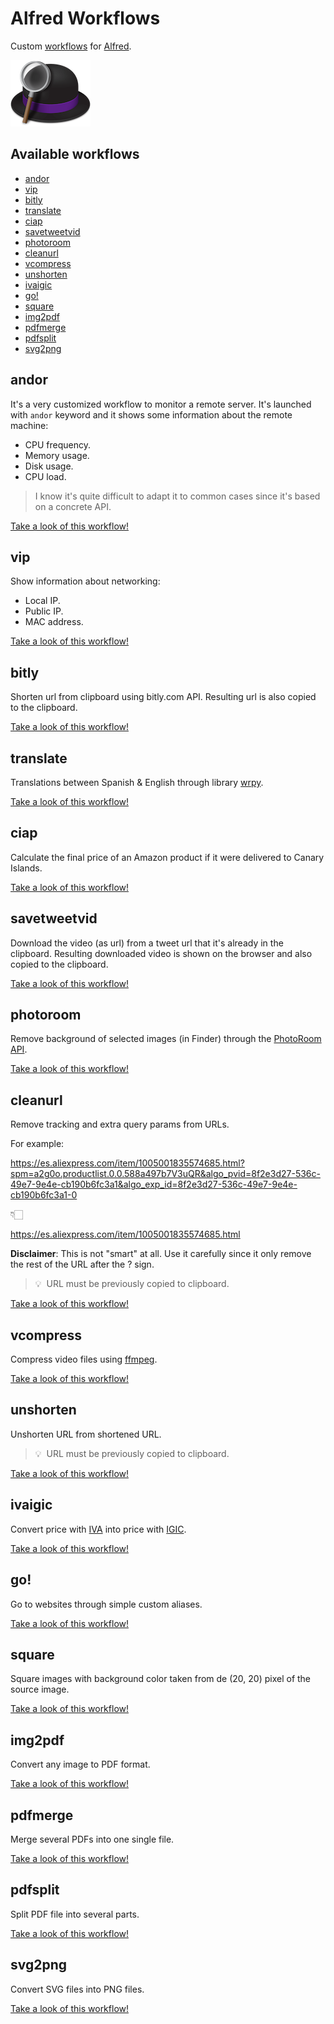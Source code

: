 # Alfred Workflows <!-- omit from toc -->

<!--
**Autoreminder**: Screen-recordings should have ratio 1.6. It can be recorded at 1600x960 and then rescaled to 600x360 using gif conversion. -->

Custom [workflows](https://www.alfredapp.com/workflows/) for [Alfred](https://www.alfredapp.com/).

![Alfred Logo](alfred-logo.png)

## Available workflows <!-- omit from toc -->

- [andor](#andor)
- [vip](#vip)
- [bitly](#bitly)
- [translate](#translate)
- [ciap](#ciap)
- [savetweetvid](#savetweetvid)
- [photoroom](#photoroom)
- [cleanurl](#cleanurl)
- [vcompress](#vcompress)
- [unshorten](#unshorten)
- [ivaigic](#ivaigic)
- [go!](#go)
- [square](#square)
- [img2pdf](#img2pdf)
- [pdfmerge](#pdfmerge)
- [pdfsplit](#pdfsplit)
- [svg2png](#svg2png)

## andor

It's a very customized workflow to monitor a remote server. It's launched with `andor` keyword and it shows some information about the remote machine:

- CPU frequency.
- Memory usage.
- Disk usage.
- CPU load.

> I know it's quite difficult to adapt it to common cases since it's based on a concrete API.

[Take a look of this workflow!](andor)

## vip

Show information about networking:

- Local IP.
- Public IP.
- MAC address.

[Take a look of this workflow!](vip)

## bitly

Shorten url from clipboard using bitly.com API. Resulting url is also copied to the clipboard.

[Take a look of this workflow!](bitly)

## translate

Translations between Spanish & English through library [wrpy](https://github.com/sdelquin/wrpy).

[Take a look of this workflow!](translate)

## ciap

Calculate the final price of an Amazon product if it were delivered to Canary Islands.

[Take a look of this workflow!](ciap)

## savetweetvid

Download the video (as url) from a tweet url that it's already in the clipboard. Resulting downloaded video is shown on the browser and also copied to the clipboard.

[Take a look of this workflow!](savetweetvid)

## photoroom

Remove background of selected images (in Finder) through the [PhotoRoom API](https://photoroom.com/api).

[Take a look of this workflow!](photoroom)

## cleanurl

Remove tracking and extra query params from URLs.

For example:

https://es.aliexpress.com/item/1005001835574685.html?spm=a2g0o.productlist.0.0.588a497b7V3uQR&algo_pvid=8f2e3d27-536c-49e7-9e4e-cb190b6fc3a1&algo_exp_id=8f2e3d27-536c-49e7-9e4e-cb190b6fc3a1-0

👇🏻

https://es.aliexpress.com/item/1005001835574685.html

**Disclaimer**: This is not "smart" at all. Use it carefully since it only remove the rest of the URL after the ? sign.

> 💡 &nbsp;URL must be previously copied to clipboard.

[Take a look of this workflow!](cleanurl)

## vcompress

Compress video files using [ffmpeg](https://www.ffmpeg.org/).

[Take a look of this workflow!](vcompress)

## unshorten

Unshorten URL from shortened URL.

> 💡 &nbsp;URL must be previously copied to clipboard.

[Take a look of this workflow!](unshorten)

## ivaigic

Convert price with [IVA](https://es.wikipedia.org/wiki/Impuesto_al_valor_agregado) into price with [IGIC](https://es.wikipedia.org/wiki/Impuesto_General_Indirecto_Canario).

[Take a look of this workflow!](ivaigic)

## go!

Go to websites through simple custom aliases.

[Take a look of this workflow!](go)

## square

Square images with background color taken from de (20, 20) pixel of the source image.

[Take a look of this workflow!](square)

## img2pdf

Convert any image to PDF format.

[Take a look of this workflow!](img2pdf)

## pdfmerge

Merge several PDFs into one single file.

[Take a look of this workflow!](pdfmerge)

## pdfsplit

Split PDF file into several parts.

[Take a look of this workflow!](pdfsplit)

## svg2png

Convert SVG files into PNG files.

[Take a look of this workflow!](svg2png)
